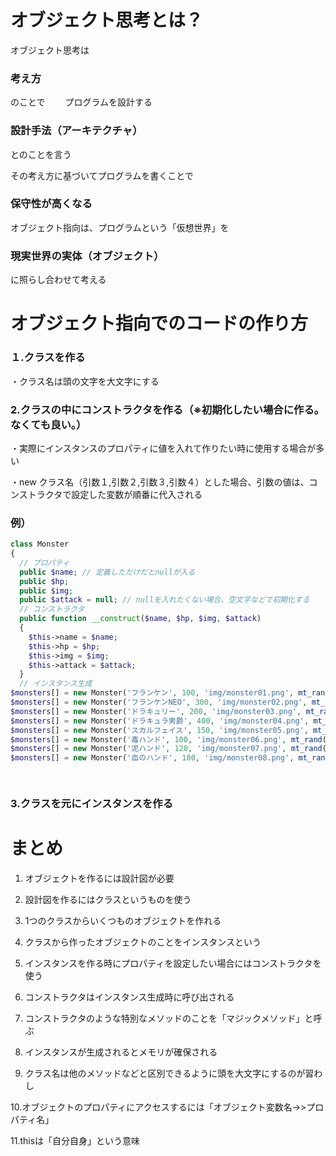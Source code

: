# オブジェクト思考とは？

オブジェクト思考は
### 考え方　　　
のことで　　
プログラムを設計する
### 設計手法（アーキテクチャ）

とのことを言う

その考え方に基づいてプログラムを書くことで
### 保守性が高くなる

オブジェクト指向は、プログラムという「仮想世界」を

### 現実世界の実体（オブジェクト）

に照らし合わせて考える

# オブジェクト指向でのコードの作り方
### １.クラスを作る　　
・クラス名は頭の文字を大文字にする
### 2.クラスの中にコンストラクタを作る（※初期化したい場合に作る。なくても良い。）  
・実際にインスタンスのプロパティに値を入れて作りたい時に使用する場合が多い 

・new クラス名（引数１,引数２,引数３,引数４）とした場合、引数の値は、コンストラクタで設定した変数が順番に代入される

### 例）
```php
class Monster
{
  // プロパティ
  public $name; // 定義しただけだとnullが入る
  public $hp;
  public $img;
  public $attack = null; // nullを入れたくない場合、空文字などで初期化する
  // コンストラクタ
  public function __construct($name, $hp, $img, $attack)
  {
    $this->name = $name;
    $this->hp = $hp;
    $this->img = $img;
    $this->attack = $attack;
  }
  // インスタンス生成
$monsters[] = new Monster('フランケン', 100, 'img/monster01.png', mt_rand(20, 40));
$monsters[] = new Monster('フランケンNEO', 300, 'img/monster02.png', mt_rand(20, 60));
$monsters[] = new Monster('ドラキュリー', 200, 'img/monster03.png', mt_rand(30, 50));
$monsters[] = new Monster('ドラキュラ男爵', 400, 'img/monster04.png', mt_rand(50, 80));
$monsters[] = new Monster('スカルフェイス', 150, 'img/monster05.png', mt_rand(30, 60));
$monsters[] = new Monster('毒ハンド', 100, 'img/monster06.png', mt_rand(10, 30));
$monsters[] = new Monster('泥ハンド', 120, 'img/monster07.png', mt_rand(20, 30));
$monsters[] = new Monster('血のハンド', 180, 'img/monster08.png', mt_rand(30, 50));

  
```

### 3.クラスを元にインスタンスを作る　　　

# まとめ　　

1. オブジェクトを作るには設計図が必要　　

2. 設計図を作るにはクラスというものを使う　　

3. 1つのクラスからいくつものオブジェクトを作れる　　

4. クラスから作ったオブジェクトのことをインスタンスという　　

5. インスタンスを作る時にプロパティを設定したい場合にはコンストラクタを使う　　

6. コンストラクタはインスタンス生成時に呼び出される　　

7. コンストラクタのような特別なメソッドのことを「マジックメソッド」と呼ぶ　　

8. インスタンスが生成されるとメモリが確保される　　

9. クラス名は他のメソッドなどと区別できるように頭を大文字にするのが習わし　　

10.オブジェクトのプロパティにアクセスするには「オブジェクト変数名→>プロパティ名」　　

11.thisは「自分自身」という意味　　


